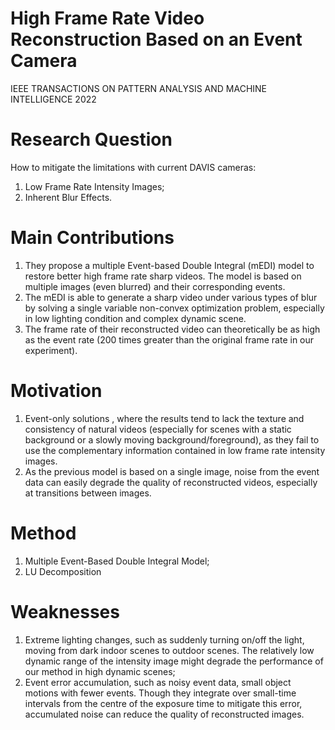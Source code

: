 # High Frame Rate Video Reconstruction Based on an Event Camera

IEEE TRANSACTIONS ON PATTERN ANALYSIS AND MACHINE INTELLIGENCE 2022

# Research Question

How to mitigate the limitations with current DAVIS cameras: 
1) Low Frame Rate Intensity Images;
2) Inherent Blur Effects.

# Main Contributions

1) They propose a multiple Event-based Double Integral (mEDI) model to restore better high frame rate sharp videos. The model is based on multiple images (even
blurred) and their corresponding events.
2) The mEDI is able to generate a sharp video under various types of blur by solving a single variable non-convex optimization problem, especially in low lighting condition and complex dynamic scene.
3) The frame rate of their reconstructed video can theoretically be as high as the event rate (200 times greater than the original frame rate in our experiment).

# Motivation
1) Event-only solutions , where the results tend to lack the texture and consistency of natural videos (especially for scenes with a static
background or a slowly moving background/foreground), as they fail to use the complementary information contained in low frame rate intensity images.
2) As the previous model is based on a single image, noise from the event data can easily degrade the quality of reconstructed videos, especially at transitions between images.

# Method

1) Multiple Event-Based Double Integral Model;
2) LU Decomposition

# Weaknesses
1) Extreme lighting changes, such as suddenly turning on/off the light, moving from dark indoor scenes to outdoor scenes. The relatively low dynamic range of the intensity image might degrade the performance of our method in high dynamic scenes;
2) Event error accumulation, such as noisy event data, small object motions with fewer events. Though they integrate over small-time intervals from the centre of the exposure time to mitigate this error, accumulated noise can reduce the quality of reconstructed images.